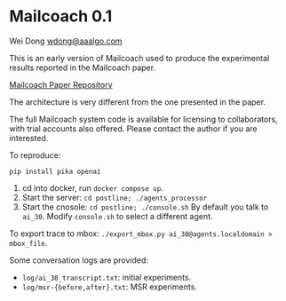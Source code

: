 Mailcoach 0.1
============
Wei Dong
wdong@aaalgo.com

This is an early version of Mailcoach used to produce the experimental results
reported in the Mailcoach paper.

[Mailcoach Paper Repository](https://github.com/aaalgo/mailcoach_paper)

The architecture is very different from the one presented in the paper.

The full Mailcoach system code is available for licensing to collaborators, with
trial accounts also offered. Please contact the author if you are
interested.


To reproduce:

`pip install pika openai`

1. cd into docker, run `docker compose up`.
2. Start the server: `cd postline; ./agents_processor`
3. Start the cnosole: `cd postline; ./console.sh`
   By default you talk to `ai_30`.  Modify `console.sh` to select a
   different agent.

To export trace to mbox: `./export_mbox.py ai_30@agents.localdomain >
mbox_file`.

Some conversation logs are provided:

- `log/ai_30_transcript.txt`: initial experiments.
- `log/msr-{before,after}.txt`: MSR experiments.
